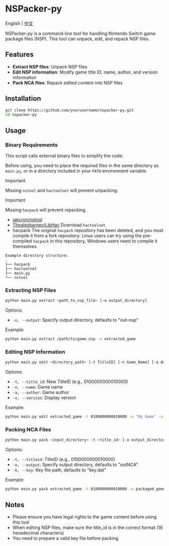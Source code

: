 # NSPacker-py

English | [中文](./README.md)

NSPacker-py is a command-line tool for handling Nintendo Switch game package files (NSP). This tool can unpack, edit, and repack NSP files.

## Features

- **Extract NSP files**: Unpack NSP files
- **Edit NSP information**: Modify game title ID, name, author, and version information
- **Pack NCA files**: Repack edited content into NSP files

## Installation

```bash
git clone https://github.com/yourusername/nspacker-py.git
cd nspacker-py
```

## Usage

### Binary Requirements

This script calls external binary files to simplify the code.

Before using, you need to place the required files in the same directory as `main.py`, or in a directory included in your `PATH` environment variable.

> [!IMPORTANT]
> Missing `nstool` and `hactoolnet` will prevent unpacking.

> [!IMPORTANT]
> Missing `hacpack` will prevent repacking.

- [jakcron/nstool](https://github.com/jakcron/nstool)
- [Thealexbarney/LibHac](https://github.com/Thealexbarney/LibHac)
   Download `hactoolnet`
- hacpack
   The original `hacpack` repository has been deleted, and you must compile it from a fork repository. Linux users can try using the pre-compiled `hacpack` in this repository, Windows users need to compile it themselves.

```plain
Example directory structure:
.
├── hacpack
├── hactoolnet
├── main.py
└── nstool
```

### Extracting NSP Files

```bash
python main.py extract <path_to_nsp_file> [-o output_directory]
```

Options:

- `-o, --output`: Specify output directory, defaults to "out-nsp"

Example:

```bash
python main.py extract /path/to/game.nsp -o extracted_game
```

### Editing NSP Information

```bash
python main.py edit <directory_path> [-t TitleID] [-n Game_Name] [-a Author] [-v Version]
```

Options:

- `-t, --title_id`: New TitleID (e.g., 0100000000010000)
- `-n, --name`: Game name
- `-a, --author`: Game author
- `-v, --version`: Display version

Example:

```bash
python main.py edit extracted_game -t 0100000000010000 -n "My Game" -a "Me" -v "1.0.0"
```

### Packing NCA Files

```bash
python main.py pack <input_directory> -t <title_id> [-o output_directory] [-k key_file_path]
```

Options:

- `-t, --titleid`: TitleID (e.g., 0100000000010000)
- `-o, --output`: Specify output directory, defaults to "outNCA"
- `-k, --key`: Key file path, defaults to "key.dat"

Example:

```bash
python main.py pack extracted_game -t 0100000000010000 -o packaged_game
```

## Notes

- Please ensure you have legal rights to the game content before using this tool
- When editing NSP files, make sure the title_id is in the correct format (16 hexadecimal characters)
- You need to prepare a valid key file before packing

